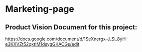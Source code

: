 # Marketing-page

## Product Vision Document for this project: 
https://docs.google.com/document/d/1SeXnergx-J_Si_8yH-e3KXVZt52qxtIM1dsygGKACGs/edit

